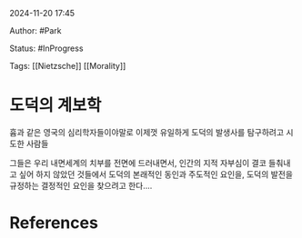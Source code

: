 2024-11-20 17:45

Author: #Park 

Status: #InProgress 
 
Tags: [[Nietzsche]] [[Morality]] 



# 도덕의 계보학

흄과 같은 영국의 심리학자들이야말로 이제껏 유일하게 도덕의 발생사를 탐구하려고 시도한 사람들 

그들은 우리 내면세계의 치부를 전면에 드러내면서, 인간의 지적 자부심이 결코 들춰내고 싶어 하지 않았던 것들에서 도덕의 본래적인 동인과 주도적인 요인을, 도덕의 발전을 규정하는 결정적인 요인을 찾으려고 한다....




# References